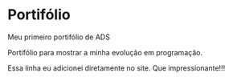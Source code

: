 # Portifólio
 Meu primeiro portifólio de ADS

 Portifólio para mostrar a minha evolução em programação. 

Essa linha eu adicionei diretamente no site. Que impressionante!!!
  